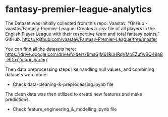 # fantasy-premier-league-analytics

The Dataset was initially collected from this repo:
Vaastav, “GitHub - vaastav/Fantasy-Premier-League: Creates a .csv file of all players in the English Player League with their respective team and total fantasy points,” GitHub. https://github.com/vaastav/Fantasy-Premier-League/tree/master

You can find all the datasets here: https://drive.google.com/drive/folders/1imsGjM61RuHRqVMnEZufwBQ49p8-BDqx?usp=sharing

Then data preprocessing steps like handling null values, and combining datasets were done.
- Check data-cleaning-&-preprocessing.ipynb file

The clean data was then utilized to create new features and make predictions.
- Check feature_engineering_&_modelling.ipynb file
